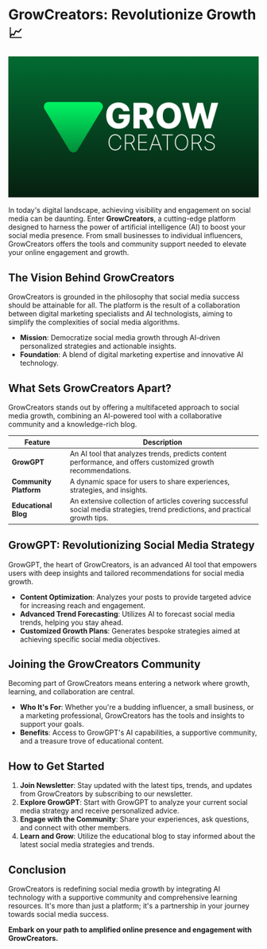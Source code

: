 # GrowCreators: Revolutionize Growth 📈

![GrowCreators Banner](./growcreators-banner.png)

In today's digital landscape, achieving visibility and engagement on social media can be daunting. Enter **GrowCreators**, a cutting-edge platform designed to harness the power of artificial intelligence (AI) to boost your social media presence. From small businesses to individual influencers, GrowCreators offers the tools and community support needed to elevate your online engagement and growth.

## The Vision Behind GrowCreators

GrowCreators is grounded in the philosophy that social media success should be attainable for all. The platform is the result of a collaboration between digital marketing specialists and AI technologists, aiming to simplify the complexities of social media algorithms.

- **Mission**: Democratize social media growth through AI-driven personalized strategies and actionable insights.
- **Foundation**: A blend of digital marketing expertise and innovative AI technology.

## What Sets GrowCreators Apart?

GrowCreators stands out by offering a multifaceted approach to social media growth, combining an AI-powered tool with a collaborative community and a knowledge-rich blog.

| Feature             | Description |
|---------------------|-------------|
| **GrowGPT**         | An AI tool that analyzes trends, predicts content performance, and offers customized growth recommendations. |
| **Community Platform** | A dynamic space for users to share experiences, strategies, and insights. |
| **Educational Blog**| An extensive collection of articles covering successful social media strategies, trend predictions, and practical growth tips. |

## GrowGPT: Revolutionizing Social Media Strategy

GrowGPT, the heart of GrowCreators, is an advanced AI tool that empowers users with deep insights and tailored recommendations for social media growth.

- **Content Optimization**: Analyzes your posts to provide targeted advice for increasing reach and engagement.
- **Advanced Trend Forecasting**: Utilizes AI to forecast social media trends, helping you stay ahead.
- **Customized Growth Plans**: Generates bespoke strategies aimed at achieving specific social media objectives.

## Joining the GrowCreators Community

Becoming part of GrowCreators means entering a network where growth, learning, and collaboration are central.

- **Who It's For**: Whether you're a budding influencer, a small business, or a marketing professional, GrowCreators has the tools and insights to support your goals.
- **Benefits**: Access to GrowGPT's AI capabilities, a supportive community, and a treasure trove of educational content.

## How to Get Started

1. **Join Newsletter**: Stay updated with the latest tips, trends, and updates from GrowCreators by subscribing to our newsletter.
2. **Explore GrowGPT**: Start with GrowGPT to analyze your current social media strategy and receive personalized advice.
3. **Engage with the Community**: Share your experiences, ask questions, and connect with other members.
4. **Learn and Grow**: Utilize the educational blog to stay informed about the latest social media strategies and trends.

## Conclusion

GrowCreators is redefining social media growth by integrating AI technology with a supportive community and comprehensive learning resources. It's more than just a platform; it's a partnership in your journey towards social media success.

**Embark on your path to amplified online presence and engagement with GrowCreators.**
